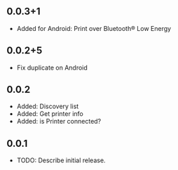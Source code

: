 ## 0.0.3+1
- Added for Android: Print over Bluetooth® Low Energy

## 0.0.2+5

- Fix duplicate on Android

## 0.0.2

- Added: Discovery list
- Added: Get printer info
- Added: is Printer connected?

## 0.0.1

- TODO: Describe initial release.
